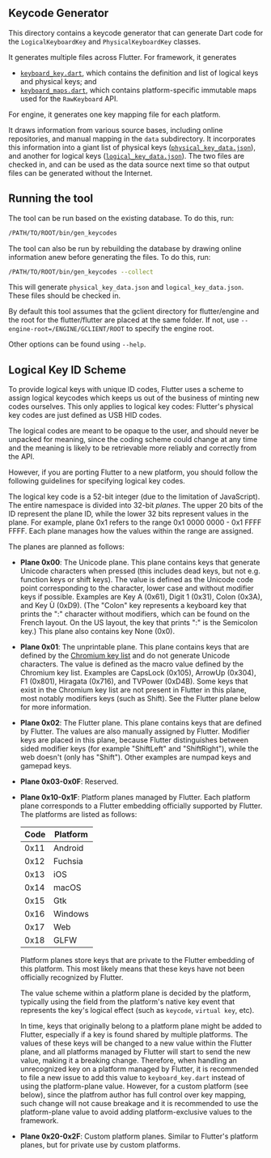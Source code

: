 ## Keycode Generator

This directory contains a keycode generator that can generate Dart code for
the `LogicalKeyboardKey` and `PhysicalKeyboardKey` classes.

It generates multiple files across Flutter.  For framework, it generates

* [`keyboard_key.dart`](../../../packages/flutter/lib/src/services/keyboard_key.dart), which contains the definition and list of logical keys and physical keys; and
* [`keyboard_maps.dart`](../../../packages/flutter/lib/src/services/keyboard_maps.dart), which contains platform-specific immutable maps used for the `RawKeyboard` API.

For engine, it generates one key mapping file for each platform.

It draws information from various source bases, including online
repositories, and manual mapping in the `data` subdirectory.  It incorporates
this information into a giant list of physical keys
([`physical_key_data.json`](data/physical_key_data.json)),
and another for logical keys
([`logical_key_data.json`](data/logical_key_data.json)).
The two files are checked in, and can be used as the data source next time so that
output files can be generated without the Internet.

## Running the tool

The tool can be run based on the existing database. To do this, run:

```bash
/PATH/TO/ROOT/bin/gen_keycodes
```

The tool can also be run by rebuilding the database by drawing online information
anew before generating the files. To do this, run:

```bash
/PATH/TO/ROOT/bin/gen_keycodes --collect
```

This will generate `physical_key_data.json` and `logical_key_data.json`. These
files should be checked in.

By default this tool assumes that the gclient directory for flutter/engine
and the root for the flutter/flutter are placed at the same folder.  If not,
use `--engine-root=/ENGINE/GCLIENT/ROOT` to specify the engine root.

Other options can be found using `--help`.

## Logical Key ID Scheme

To provide logical keys with unique ID codes, Flutter uses a scheme
to assign logical keycodes which keeps us out of the business of minting new
codes ourselves. This only applies to logical key codes: Flutter's
physical key codes are just defined as USB HID codes.

The logical codes are meant to be opaque to the user, and should never be
unpacked for meaning, since the coding scheme could change at any time and the
meaning is likely to be retrievable more reliably and correctly from
the API.

However, if you are porting Flutter to a new platform, you should follow the
following guidelines for specifying logical key codes.

The logical key code is a 52-bit integer (due to the limitation of JavaScript).
The entire namespace is divided into 32-bit *planes*. The upper 20 bits of the
ID represent the plane ID, while the lower 32 bits represent values in the
plane.  For example, plane 0x1 refers to the range 0x1 0000 0000 -
0x1 FFFF FFFF.  Each plane manages how the values within the range are assigned.

The planes are planned as follows:

- **Plane 0x00**: The Unicode plane. This plane contains keys that generate Unicode
  characters when pressed (this includes dead keys, but not e.g. function keys
  or shift keys). The value is defined as the Unicode code point corresponding
  to the character, lower case and without modifier keys if possible.
  Examples are Key A (0x61), Digit 1 (0x31), Colon (0x3A), and Key Ù (0xD9).
  (The "Colon" key represents a keyboard key that prints the ":"
  character without modifiers, which can be found on the French layout.  On the
  US layout, the key that prints ":" is the Semicolon key.)
  This plane also contains key None (0x0).

- **Plane 0x01**: The unprintable plane. This plane contains keys that are defined
  by the [Chromium key list](https://chromium.googlesource.com/codesearch/chromium/src/+/refs/heads/master/ui/events/keycodes/dom/dom_key_data.inc)
  and do not generate Unicode characters. The value is defined as the macro
  value defined by the Chromium key list. Examples are CapsLock (0x105),
  ArrowUp (0x304), F1 (0x801), Hiragata (0x716), and TVPower (0xD4B).
  Some keys that exist in the Chromium key list are not present in Flutter in this plane, most notably
  modifiers keys (such as Shift). See the Flutter plane below for more
  information.

- **Plane 0x02**: The Flutter plane. This plane contains keys that are
  defined by Flutter. The values are also manually assigned by Flutter.
  Modifier keys are placed in this plane, because Flutter distinguishes
  between sided modifier keys (for example "ShiftLeft" and "ShiftRight"),
  while the web doesn't (only has "Shift").
  Other examples are numpad keys and gamepad keys.

- **Plane 0x03-0x0F**: Reserved.

- **Plane 0x10-0x1F**: Platform planes managed by Flutter. Each platform plane
  corresponds to a Flutter embedding officially supported by Flutter. The
  platforms are listed as follows:

  | Code | Platform |
  | ---- | -------- |
  | 0x11 | Android  |
  | 0x12 | Fuchsia  |
  | 0x13 | iOS      |
  | 0x14 | macOS    |
  | 0x15 | Gtk      |
  | 0x16 | Windows  |
  | 0x17 | Web      |
  | 0x18 | GLFW     |

  Platform planes store keys that are private to the Flutter embedding of this
  platform. This most likely means that these keys have not been officially
  recognized by Flutter.

  The value scheme within a platform plane is decided by the platform,
  typically using the field from the platform's native key event that
  represents the key's logical effect (such as `keycode`, `virtual key`, etc).

  In time, keys that originally belong to a platform plane might be added to
  Flutter, especially if a key is found shared by multiple platforms. The values
  of these keys will be changed to a new value within the Flutter plane, and
  all platforms managed by Flutter will start to send the new value, making it
  a breaking change. Therefore, when handling an unrecognized key on a platform
  managed by Flutter, it is recommended to file a new issue to add this value
  to `keyboard_key.dart` instead of using the platform-plane value. However,
  for a custom platform (see below), since the platfrom author has full control
  over key mapping, such change will not cause breakage and it is recommended
  to use the platform-plane value to avoid adding platform-exclusive values
  to the framework.

- **Plane 0x20-0x2F**: Custom platform planes.  Similar to Flutter's platform
  planes, but for private use by custom platforms.
